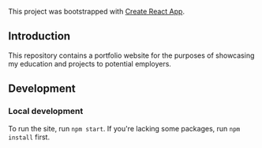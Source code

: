 This project was bootstrapped with [Create React App](https://github.com/facebook/create-react-app).

## Introduction

This repository contains a portfolio website for the purposes of showcasing my education and projects to potential employers.

## Development

### Local development

To run the site, run `npm start`. If you're lacking some packages, run `npm install` first.
